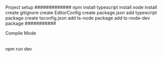 Project setup
#############
npm install
typescript install
node install
create gitignore
create EditorConfig
create package.json
add typescript package
create tsconfig.json
add ts-node package
add ts-node-dev package
###########

Compile Mode
######
npm run dev
######